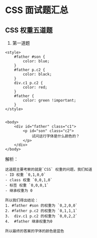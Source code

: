 # CSS 面试题汇总

## CSS 权重五道题

1. 第一道题

```
<style>
    #father #son {
        color: blue;
    }
    #father p.c2 {
        color: black;
    }
    div.c1 p.c2 {
        color: red;
    }
    #father {
        color: green !important;
    }
</style>


<body>
    <div id="father" class="c1">
        <p id="son" class="c2">
            试问这行字体是什么颜色的？
        </p>
    </div>
</body>
```

解析：

    这道题主要考察的就是`CSS` 权重的问题，我们知道
    - ID 权重 `0,1,0,0`
    - class 权重 `0,0,1,0`
    - 标签 权重 `0,0,0,1`
    - 继承权重为 0

    所以我们得出结论：
    1. #father #son 的权重为 `0,2,0,0`
    2. #father p.c2 的权重为 `0,1,1,1`
    3.  div.c1 p.c2 的权重为 `0,0,2,2`
    4.  #father 继承权重为0

    所以最终的答案的字体的颜色是蓝色
